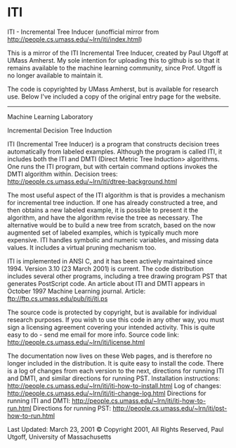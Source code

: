 ITI
===

ITI - Incremental Tree Inducer (unofficial mirror from http://people.cs.umass.edu/~lrn/iti/index.html)

This is a mirror of the ITI Incremental Tree Inducer, created by Paul Utgoff at UMass Amherst.  My sole intention for uploading this to github is so that it remains available to the machine learning community, since Prof. Utgoff is no longer available to maintain it.

The code is copyrighted by UMass Amherst, but is available for research use.  Below I've included a copy of the original entry page for the website.

-----------------------------------------------------------------------------
Machine Learning Laboratory

Incremental Decision Tree Induction

ITI (Incremental Tree Inducer) is a program that constructs decision trees automatically from labeled examples. Although the program is called ITI, it includes both the ITI and DMTI (Direct Metric Tree Induction> algorithms. One runs the ITI program, but with certain command options invokes the DMTI algorithm within.
Decision trees: http://people.cs.umass.edu/~lrn/iti/dtree-background.html 

The most useful aspect of the ITI algorithm is that is provides a mechanism for incremental tree induction. If one has already constructed a tree, and then obtains a new labeled example, it is possible to present it the algorithm, and have the algorithm revise the tree as necessary. The alternative would be to build a new tree from scratch, based on the now augmented set of labeled examples, which is typically much more expensive. ITI handles symbolic and numeric variables, and missing data values. It includes a virtual pruning mechanism too.

ITI is implemented in ANSI C, and it has been actively maintained since 1994. Version 3.10 (23 March 2001) is current. The code distribution includes several other programs, including a tree drawing program PST that generates PostScript code. An article about ITI and DMTI appears in October 1997 Machine Learning journal.
Article: ftp://ftp.cs.umass.edu/pub/iti/iti.ps 

The source code is protected by copyright, but is available for individual research purposes. If you wish to use this code in any other way, you must sign a licensing agreement covering your intended activity. This is quite easy to do - send me email for more info.
Source code link: http://people.cs.umass.edu/~lrn/iti/license.html

The documentation now lives on these Web pages, and is therefore no longer included in the distribution. It is quite easy to install the code. There is a log of changes from each version to the next, directions for running ITI and DMTI, and similar directions for running PST.
Installation instructions: http://people.cs.umass.edu/~lrn/iti/iti-how-to-install.html
Log of changes: http://people.cs.umass.edu/~lrn/iti/iti-change-log.html
Directions for running ITI and DMTI: http://people.cs.umass.edu/~lrn/iti/iti-how-to-run.html
Directions for running PST: http://people.cs.umass.edu/~lrn/iti/pst-how-to-run.html


Last Updated: March 23, 2001 
© Copyright 2001, All Rights Reserved, Paul Utgoff, University of Massachusetts

